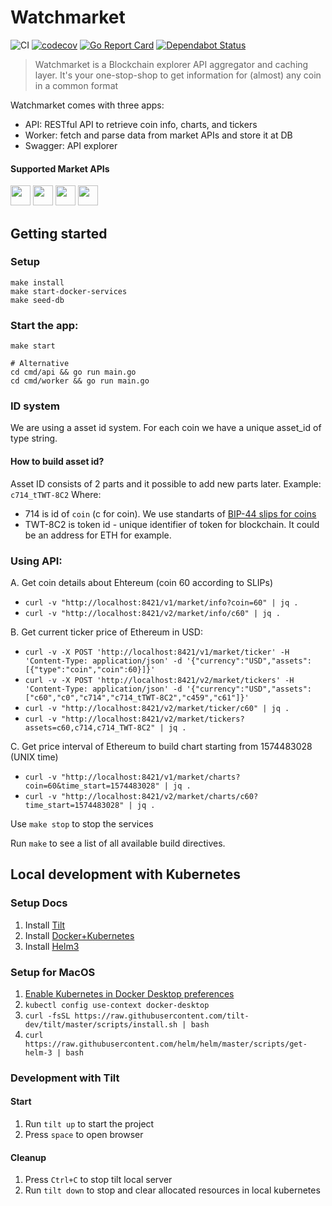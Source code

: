 # Watchmarket

![CI](https://github.com/trustwallet/watchmarket/workflows/CI/badge.svg)
[![codecov](https://codecov.io/gh/trustwallet/watchmarket/branch/master/graph/badge.svg)](https://codecov.io/gh/trustwallet/watchmarket)
[![Go Report Card](https://goreportcard.com/badge/github.com/TrustWallet/watchmarket)](https://goreportcard.com/report/github.com/TrustWallet/watchmarket)
[![Dependabot Status](https://api.dependabot.com/badges/status?host=github&repo=trustwallet/watchmarket)](https://dependabot.com)

> Watchmarket is a Blockchain explorer API aggregator and caching layer. It's your one-stop-shop to get information for (almost) any coin in a common format

Watchmarket comes with three apps:
* API: RESTful API to retrieve coin info, charts, and tickers
* Worker: fetch and parse data from market APIs and store it at DB
* Swagger: API explorer

#### Supported Market APIs

<a href="https://coinmarketcap.com" target="_blank"><img src="https://coinmarketcap.com/apple-touch-icon.png" width="32" /></a>
<a href="https://www.binance.org/" target="_blank"><img src="https://raw.githubusercontent.com/trustwallet/assets/master/blockchains/binance/info/logo.png" width="32" /></a>
<a href="https://fixer.io/" target="_blank"><img src="https://fixer.io/fixer_images/fixer_money.png" width="32" /></a>
<a href="https://www.coingecko.com/" target="_blank"><img src="https://static.coingecko.com/s/thumbnail-007177f3eca19695592f0b8b0eabbdae282b54154e1be912285c9034ea6cbaf2.png" width="32" /></a>

## Getting started

### Setup 
```
make install
make start-docker-services
make seed-db
```

### Start the app: 
```
make start

# Alternative
cd cmd/api && go run main.go
cd cmd/worker && go run main.go
```

### ID system
We are using a asset id system. For each coin we have a unique asset_id of type string.

#### How to build asset id?
Asset ID consists of 2 parts and it possible to add new parts later. 
Example: `c714_tTWT-8C2`
Where: 
- 714 is id of `coin` (c for coin). We use standarts of [BIP-44 slips for coins](https://github.com/satoshilabs/slips/blob/master/slip-0044.md)
- TWT-8C2 is token id - unique identifier of token for blockchain. It could be an address for ETH for example.

### Using  API:

  A. Get coin details about Ehtereum (coin 60 according to SLIPs) 
 - ```curl -v "http://localhost:8421/v1/market/info?coin=60" | jq .``` 
 - ```curl -v "http://localhost:8421/v2/market/info/c60" | jq .```  

  B. Get current ticker price of Ethereum in USD:
 -  ```curl -v -X POST 'http://localhost:8421/v1/market/ticker' -H 'Content-Type: application/json' -d '{"currency":"USD","assets":[{"type":"coin","coin":60}]}'```
 -  ```curl -v -X POST 'http://localhost:8421/v2/market/tickers' -H 'Content-Type: application/json' -d '{"currency":"USD","assets":["c60","c0","c714","c714_tTWT-8C2","c459","c61"]}'```
 - ```curl -v "http://localhost:8421/v2/market/ticker/c60" | jq .```
 - ```curl -v "http://localhost:8421/v2/market/tickers?assets=c60,c714,c714_TWT-8C2" | jq .```
 
  C. Get price interval of Ethereum to build chart starting from 1574483028 (UNIX time)
 - ```curl -v "http://localhost:8421/v1/market/charts?coin=60&time_start=1574483028" | jq .```
 - ```curl -v "http://localhost:8421/v2/market/charts/c60?time_start=1574483028" | jq .```
 
Use `make stop` to stop the services

Run `make` to see a list of all available build directives.


## Local development with Kubernetes

### Setup Docs
1. Install [Tilt](https://docs.tilt.dev/install.html)
2. Install [Docker+Kubernetes](https://docs.docker.com/docker-for-mac/#kubernetes)
3. Install [Helm3](https://helm.sh/docs/intro/install/)

### Setup for MacOS
1. [Enable Kubernetes in Docker Desktop preferences](https://docs.docker.com/docker-for-mac/#kubernetes)
2. `kubectl config use-context docker-desktop`
3.  `curl -fsSL https://raw.githubusercontent.com/tilt-dev/tilt/master/scripts/install.sh | bash`
4. `curl https://raw.githubusercontent.com/helm/helm/master/scripts/get-helm-3 | bash`

### Development with Tilt 
#### Start
1. Run `tilt up` to start the project
2. Press `space` to open browser

#### Cleanup
1. Press `Ctrl+C` to stop tilt local server
2. Run `tilt down` to stop and clear allocated resources in local kubernetes
